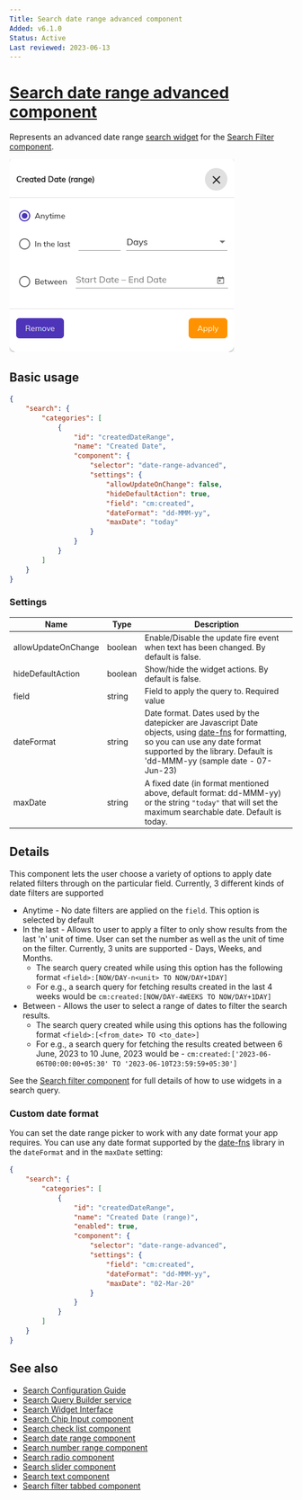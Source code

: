 ```yaml
---
Title: Search date range advanced component
Added: v6.1.0
Status: Active
Last reviewed: 2023-06-13
---
```


# [Search date range advanced component](../../../lib/content-services/src/lib/search/components/search-date-range-advanced/search-date-range-advanced.component.ts "Defined in search-date-range.component.ts")

Represents an advanced date range [search widget](../../../lib/content-services/src/lib/search/models/search-widget.interface.ts) for the [Search Filter component](search-filter.component.md).

![Date Range Advanced Widget](../../docassets/images/search-date-range-advanced.png)

## Basic usage

```json
{
    "search": {
        "categories": [
            {
                "id": "createdDateRange",
                "name": "Created Date",
                "component": {
                    "selector": "date-range-advanced",
                    "settings": {
                        "allowUpdateOnChange": false,
                        "hideDefaultAction": true,
                        "field": "cm:created",
                        "dateFormat": "dd-MMM-yy",
                        "maxDate": "today"
                    }
                }
            }
        ]
    }
}
```

### Settings

| Name | Type | Description                                                                                                                                                                                                                                              |
| ---- | ---- |----------------------------------------------------------------------------------------------------------------------------------------------------------------------------------------------------------------------------------------------------------|
| allowUpdateOnChange | boolean | Enable/Disable the update fire event when text has been changed. By default is false.                                                                                                                                                                    |
| hideDefaultAction | boolean | Show/hide the widget actions. By default is false.                                                                                                                                                                                                       |
| field | string | Field to apply the query to. Required value                                                                                                                                                                                                              |
| dateFormat | string | Date format. Dates used by the datepicker are Javascript Date objects, using [date-fns](https://date-fns.org/v2.30.0/docs/format) for formatting, so you can use any date format supported by the library. Default is 'dd-MMM-yy (sample date - 07-Jun-23) |
| maxDate | string | A fixed date (in format mentioned above, default format: dd-MMM-yy) or the string `"today"` that will set the maximum searchable date. Default is today.                                                                                                 |

## Details

This component lets the user choose a variety of options to apply date related filters through on the particular field. Currently, 3 different kinds of date filters are supported

- Anytime - No date filters are applied on the `field`. This option is selected by default
- In the last - Allows to user to apply a filter to only show results from the last 'n' unit of time. User can set the number as well as the unit of time on the filter. Currently, 3 units are supported - Days, Weeks, and Months.
  - The search query created while using this option has the following format
    `<field>:[NOW/DAY-n<unit> TO NOW/DAY+1DAY]`
  - For e.g., a search query for fetching results created in the last 4 weeks would be
    `cm:created:[NOW/DAY-4WEEKS TO NOW/DAY+1DAY]`
- Between - Allows the user to select a range of dates to filter the search results. 
  - The search query created while using this options has the following format
    `<field>:[<from_date> TO <to_date>]`
  - For e.g., a search query for fetching the results created between 6 June, 2023 to 10 June, 2023 would be - 
    `cm:created:['2023-06-06T00:00:00+05:30' TO '2023-06-10T23:59:59+05:30']`

See the [Search filter component](search-filter.component.md) for full details of how to use widgets
in a search query.

### Custom date format

You can set the date range picker to work with any date format your app requires. You can use
any date format supported by the [date-fns](https://date-fns.org/v2.30.0/docs/format) library
in the `dateFormat` and in the `maxDate` setting:

```json
{
    "search": {
        "categories": [
            {
                "id": "createdDateRange",
                "name": "Created Date (range)",
                "enabled": true,
                "component": {
                    "selector": "date-range-advanced",
                    "settings": {
                        "field": "cm:created",
                        "dateFormat": "dd-MMM-yy",
                        "maxDate": "02-Mar-20"
                    }
                }
            }
        ]
    }
}
```

## See also

-   [Search Configuration Guide](../../user-guide/search-configuration-guide.md)
-   [Search Query Builder service](../services/search-query-builder.service.md)
-   [Search Widget Interface](../interfaces/search-widget.interface.md)
-   [Search Chip Input component](search-chip-input.component.md)
-   [Search check list component](search-check-list.component.md)
-   [Search date range component](search-date-range.component.md)
-   [Search number range component](search-number-range.component.md)
-   [Search radio component](search-radio.component.md)
-   [Search slider component](search-slider.component.md)
-   [Search text component](search-text.component.md)
-   [Search filter tabbed component](search-filter-tabbed.component.md)

